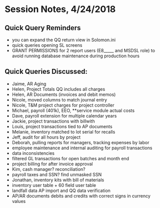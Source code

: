 # Session Notes, 4/24/2018

## Quick Query Reminders
* you can expand the QQ return view in Solomon.ini
* quick queries opening SL screens 
* GRANT PERMISSIONS for 2 report users (E8_____ and MSDSL role) to avoid running database maintenance during production hours

## Quick Queries Discussed:
- Jaime, AR Aging
- Helen, Project Totals QQ includes all charges
- Helen, AR Documents (invoices and debit memos)
- Nicole, moved columns to match journal entry
- Nicole, T&M project charges for project controller
- Michael, payroll (401k), EEO, **service module actual costs
- Dave, payroll extension for multiple calendar years
- Jackie, project transactions with billwith
- Louis, project transactions tied to AP documents
- Melanie, inventory matched to lot serial for recalls
- Jeff, audit for all hours by project
- Deborah, pulling reports for managers, tracking expenses by labor
- employee maintenance and internal auditing for payroll transactions
- data inconsistencies
- filtered GL transactions for open batches and month end
- project billing for after invoice approval
- Kim, cash manager? reconciliation?
- payroll taxes and SSN? find unmasked SSN
- Jonathan, inventory kits with bill of materials
- inventory user table + 60 field user table
- landfall data AP import and QQ data verification
- AP/AR documents debits and credits with correct signs in currency values